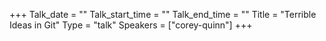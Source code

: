 +++
Talk_date = ""
Talk_start_time = ""
Talk_end_time = ""
Title = "Terrible Ideas in Git"
Type = "talk"
Speakers = ["corey-quinn"]
+++



